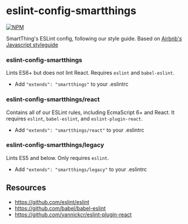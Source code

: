 # eslint-config-smartthings

[![NPM](https://nodei.co/npm/eslint-config-smartthings.png)](https://npmjs.org/package/eslint-config-smartthings)

SmartThing's ESLint config, following our style guide.
Based on [Airbnb's Javascript styleguide](https://github.com/airbnb/javascript)

### eslint-config-smartthings

Lints ES6+ but does not lint React. Requires `eslint` and `babel-eslint`.

- Add `"extends": "smartthings"` to your .eslintrc

### eslint-config-smartthings/react

Contains all of our ESLint rules, including EcmaScript 6+
and React. It requires `eslint`, `babel-eslint`, and `eslint-plugin-react`.

- Add `"extends": "smartthings/react"` to your .eslintrc

### eslint-config-smartthings/legacy

Lints ES5 and below. Only requires `eslint`.

- Add `"extends": "smartthings/legacy"` to your .eslintrc

## Resources
- https://github.com/eslint/eslint
- https://github.com/babel/babel-eslint
- https://github.com/yannickcr/eslint-plugin-react
